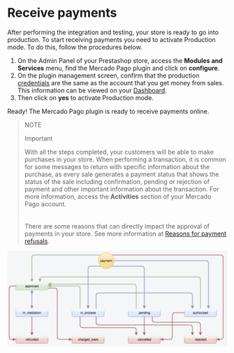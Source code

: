 # Receive payments

After performing the integration and testing, your store is ready to go into production. To start receiving payments you need to activate Production mode. To do this, follow the procedures below.
 
1. On the Admin Panel of your Prestashop store, access the **Modules and Services** menu, find the Mercado Pago plugin and click on **configure**.
2. On the plugin management screen, confirm that the production [credentials](/developers/en/guides/additional-content/credentials/credentials) are the same as the account that you get money from sales. This information can be viewed on your [Dashboard](/developers/en/guides/additional-content/your-integrations/introduction).
3. Then click on **yes** to activate Production mode.
 
Ready! The Mercado Pago plugin is ready to receive payments online.

> NOTE
>
> Important
>
> With all the steps completed, your customers will be able to make purchases in your store. When performing a transaction, it is common for some messages to return with specific information about the purchase, as every sale generates a payment status that shows the status of the sale including confirmation, pending or rejection of payment and other important information about the transaction. For more information, access the **Activities** section of your Mercado Pago account. <br>
> </br> <br/>
> There are some reasons that can directly impact the approval of payments in your store. See more information at [Reasons for payment refusals](/developers/en/docs/prestashop/additional-content/reasons-for-refusals).

![Payment status](/images/prestashop/status_en.png)